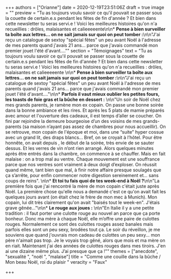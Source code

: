 +++
authors = ["Orianne"]
date = 2020-12-19T23:51:06Z
draft = true
image = ""
preview = "Tu as toujours voulu savoir ce qu'il pouvait se passer sous la couette de certain.e.s pendant les fêtes de fin d'année ? Et bien dans cette newsletter tu seras servi.e ! Voici les meilleures histoires qu'on n'a recueillies : drôles, malaisantes et calieeeeente\n\n* **Pense à bien surveiller ta boîte aux lettres... on ne sait jamais sur quoi on peut tomber  :**\n\n\"J'ai reçu un catalogue de sextoy \"spécial fêtes\" un peu avant Noël à l'adresse de mes parents quand j'avais 21 ans... parce que j'avais commandé mon premier jouet l'été d'avant....\""
section = "Témoignages"
text = "Tu as toujours voulu savoir ce qu'il pouvait se passer sous la couette de certain.e.s pendant les fêtes de fin d'année ? Et bien dans cette newsletter tu seras servi.e ! Voici les meilleures histoires qu'on n'a recueillies : drôles, malaisantes et calieeeeente \n\n* **Pense à bien surveiller ta boîte aux lettres... on ne sait jamais sur quoi on peut tomber  :**\n\n\"J'ai reçu un catalogue de sextoy \"spécial fêtes\" un peu avant Noël à l'adresse de mes parents quand j'avais 21 ans... parce que j'avais commandé mon premier jouet l'été d'avant....\"\n\n* **Parfois il vaut mieux oublier les petites fours,  les toasts de foie gras et la bûche en dessert :** \n\n\"Un soir de Noël chez mes grands parents, je ramène mon ex copain. On passe une bonne soirée dans la bonne ambiance et les rires. Et après les 5 plats de mamie préparés avec amour et l'ouverture des cadeaux, il est temps d’aller se coucher. On fini par rejoindre la demeure bourgeoise d’un des voisins de mes grands-parents (sa maison n’ayant pas assez de chambres pour nous accueillir). On se retrouve, mon copain de l'époque et moi, dans une “suite” hyper cossue avec un grand lit, des draps blancs... Bref, on se croyait à l’hôtel. Pour être honnête, on avait depuis , le début de la soirée, très envie de se sauter dessus. Et les verres de vin n’ont rien arrangé. Alors quelques minutes après être entrés dans la chambre, on commence à se chauffer. Mais en fait malaise : on a trop mal au ventre. Chaque mouvement est une souffrance parce que nos ventres sont vraiment à deux doigt d’exploser. On réussit quand même, tant bien que mal,  à finir notre affaire presque soulagés que ça s’arrête, pour enfin commencer notre digestion sereinement et… sans coups de reins\". \n\n* **Et toi tu fais quoi de tes week-end à Noël ?**\n\n\"La première fois que j'ai rencontré la mère de mon copain c'était juste après Noël. La première chose qu'elle nous a demandé c'est ce qu'on avait fait les quelques jours avant (on était chez le frère de mon mec à Munich). Mon copain, lui dit très clairement qu'on avait \"baisés tout le week-en\". J'étais grave gênée...\"\n\n* **Le rouge aux joues :**  \n\n\"En Italie il y a une petite tradition : il faut porter une culotte rouge au nouvel an parce que ça porte bonheur. Donc ma mère à chaque Noël, elle m’offre une paire de culottes rouges. Normalement ce sont des culottes rouges assez banales mais parfois elles sont un peu sexy, brodées tout ça. Le soir du réveillon, je me souviens que quand j'ouvrais mon cadeau  de culottes un peu sexy... mon père n'aimait pas trop. Je le voyais trop gêné, alors que mois et ma mère on en riait.  Maintenant j'ai des années de culottes rouges dans mes tiroirs. J'en ai une dizaine même plus. J’ai presque que ça !\""
themes = ["anecdote", "sexualité ", "noël ", "malaise"]
title = "Comme une couille dans la bûche / Mon beau Noël, roi du plaisir "
veracity = "Faux"

+++
